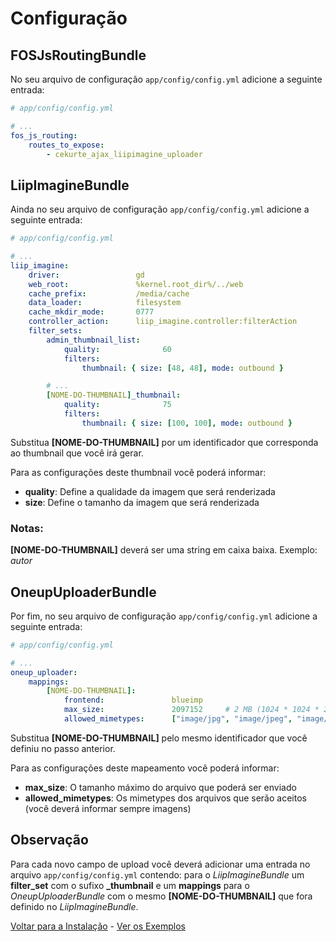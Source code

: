 # Configuração

## FOSJsRoutingBundle

No seu arquivo de configuração `app/config/config.yml` adicione a seguinte entrada:

```yml
# app/config/config.yml

# ...
fos_js_routing:
    routes_to_expose:
        - cekurte_ajax_liipimagine_uploader
```

## LiipImagineBundle

Ainda no seu arquivo de configuração `app/config/config.yml` adicione a seguinte entrada:

```yml
# app/config/config.yml

# ...
liip_imagine:
    driver:                 gd
    web_root:               %kernel.root_dir%/../web
    cache_prefix:           /media/cache
    data_loader:            filesystem
    cache_mkdir_mode:       0777
    controller_action:      liip_imagine.controller:filterAction
    filter_sets:
        admin_thumbnail_list:
            quality:              60
            filters:
                thumbnail: { size: [48, 48], mode: outbound }

        # ...
        [NOME-DO-THUMBNAIL]_thumbnail:
            quality:              75
            filters:
                thumbnail: { size: [100, 100], mode: outbound }
```

Substitua **[NOME-DO-THUMBNAIL]** por um identificador que corresponda ao thumbnail que você irá gerar.

Para as configurações deste thumbnail você poderá informar:

- **quality**: Define a qualidade da imagem que será renderizada
- **size**: Define o tamanho da imagem que será renderizada

### Notas:

**[NOME-DO-THUMBNAIL]** deverá ser uma string em caixa baixa. Exemplo: *autor*

## OneupUploaderBundle

Por fim, no seu arquivo de configuração `app/config/config.yml` adicione a seguinte entrada:

```yml
# app/config/config.yml

# ...
oneup_uploader:
    mappings:
        [NOME-DO-THUMBNAIL]:
            frontend:               blueimp
            max_size:               2097152     # 2 MB (1024 * 1024 * 2)
            allowed_mimetypes:      ["image/jpg", "image/jpeg", "image/png", "image/gif"]
```

Substitua **[NOME-DO-THUMBNAIL]** pelo mesmo identificador que você definiu no passo anterior.

Para as configurações deste mapeamento você poderá informar:

- **max_size**: O tamanho máximo do arquivo que poderá ser enviado
- **allowed_mimetypes**: Os mimetypes dos arquivos que serão aceitos (você deverá informar sempre imagens)

## Observação

Para cada novo campo de upload você deverá adicionar uma entrada no arquivo `app/config/config.yml` contendo:
para o *LiipImagineBundle* um **filter_set** com o sufixo **_thumbnail** e um **mappings** para o *OneupUploaderBundle* com o mesmo
**[NOME-DO-THUMBNAIL]** que fora definido no *LiipImagineBundle*.

[Voltar para a Instalação](instalacao.md) - [Ver os Exemplos](exemplos.md)